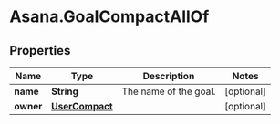# Asana.GoalCompactAllOf

## Properties

Name | Type | Description | Notes
------------ | ------------- | ------------- | -------------
**name** | **String** | The name of the goal. | [optional] 
**owner** | [**UserCompact**](UserCompact.md) |  | [optional] 


